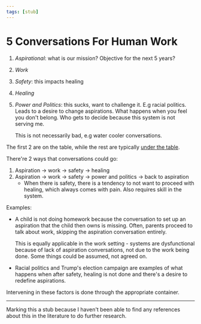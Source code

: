 ```yaml
---
tags: [stub]
---
```


# 5 Conversations For Human Work

1. *Aspirational*: what is our mission? Objective for the next 5 years?
2. *Work*
3. *Safety*: this impacts healing
4. *Healing*
5. *Power and Politics*: this sucks, want to challenge it. E.g racial politics. Leads to a desire to change aspirations. What happens when you feel you don't belong. Who gets to decide because this system is not serving me.

    This is not necessarily bad, e.g water cooler conversations.

The first 2 are on the table, while the rest are typically [under the table](marshaks-table.md).

There're 2 ways that conversations could go:

1. Aspiration -> work -> safety -> healing
2. Aspiration -> work -> safety -> power and politics -> back to aspiration
    * When there is safety, there is a tendency to not want to proceed with healing, which always comes with pain. Also requires skill in the system.

Examples:

* A child is not doing homework because the conversation to set up an aspiration that the child then owns is missing. Often, parents proceed to talk about work, skipping the aspiration conversation entirely.
    
    This is equally applicable in the work setting - systems are dysfunctional because of lack of aspiration conversations, not due to the work being done. Some things could be assumed, not agreed on.
* Racial politics and Trump's election campaign are examples of what happens when after safety, healing is not done and there's a desire to redefine aspirations.

Intervening in these factors is done through the appropriate container.

---

Marking this a stub because I haven't been able to find any references about this in the literature to do further research.

